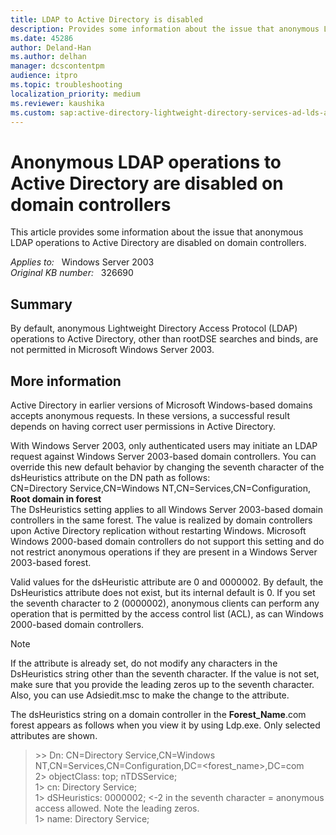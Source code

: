 ```yaml
---
title: LDAP to Active Directory is disabled
description: Provides some information about the issue that anonymous LDAP operations to Active Directory are disabled on domain controllers.
ms.date: 45286
author: Deland-Han
ms.author: delhan
manager: dcscontentpm
audience: itpro
ms.topic: troubleshooting
localization_priority: medium
ms.reviewer: kaushika
ms.custom: sap:active-directory-lightweight-directory-services-ad-lds-and-active-directory-application-mode-adam, csstroubleshoot
---
```

# Anonymous LDAP operations to Active Directory are disabled on domain controllers

This article provides some information about the issue that anonymous LDAP operations to Active Directory are disabled on domain controllers.

_Applies to:_ &nbsp; Windows Server 2003  
_Original KB number:_ &nbsp; 326690

## Summary

By default, anonymous Lightweight Directory Access Protocol (LDAP) operations to Active Directory, other than rootDSE searches and binds, are not permitted in Microsoft Windows Server 2003.

## More information

Active Directory in earlier versions of Microsoft Windows-based domains accepts anonymous requests. In these versions, a successful result depends on having correct user permissions in Active Directory.

With Windows Server 2003, only authenticated users may initiate an LDAP request against Windows Server 2003-based domain controllers. You can override this new default behavior by changing the seventh character of the dsHeuristics attribute on the DN path as follows:  
CN=Directory Service,CN=Windows NT,CN=Services,CN=Configuration, **Root domain in forest**  
The DsHeuristics setting applies to all Windows Server 2003-based domain controllers in the same forest. The value is realized by domain controllers upon Active Directory replication without restarting Windows. Microsoft Windows 2000-based domain controllers do not support this setting and do not restrict anonymous operations if they are present in a Windows Server 2003-based forest.

Valid values for the dsHeuristic attribute are 0 and 0000002. By default, the DsHeuristics attribute does not exist, but its internal default is 0. If you set the seventh character to 2 (0000002), anonymous clients can perform any operation that is permitted by the access control list (ACL), as can Windows 2000-based domain controllers.

> [!NOTE]
> If the attribute is already set, do not modify any characters in the DsHeuristics string other than the seventh character. If the value is not set, make sure that you provide the leading zeros up to the seventh character. Also, you can use Adsiedit.msc to make the change to the attribute.

The dsHeuristics string on a domain controller in the
 **Forest_Name**.com forest appears as follows when you view it by using Ldp.exe. Only selected attributes are shown.

>\>> Dn: CN=Directory Service,CN=Windows NT,CN=Services,CN=Configuration,DC=<forest_name>,DC=com  
 2> objectClass: top; nTDSService;  
 1> cn: Directory Service;  
 1> dSHeuristics: 0000002; <-2 in the seventh character = anonymous  
    access allowed. Note the leading zeros.  
 1> name: Directory Service;
